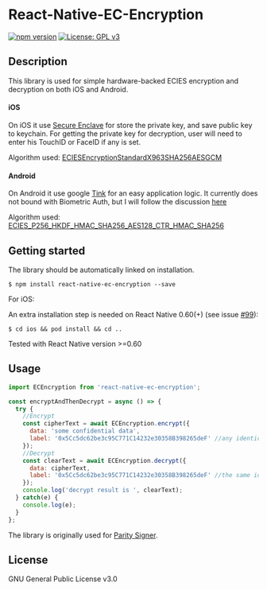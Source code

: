 
# React-Native-EC-Encryption
[![npm version](https://badge.fury.io/js/react-native-ec-encryption.svg)](https://badge.fury.io/js/react-native-ec-encryption)
[![License: GPL v3](https://img.shields.io/badge/License-GPLv3-blue.svg)](https://www.gnu.org/licenses/gpl-3.0)
## Description

This library is used for simple hardware-backed ECIES encryption and decryption on both iOS and Android. 

#### iOS

On iOS it use [Secure Enclave](https://developer.apple.com/documentation/security/certificate_key_and_trust_services/keys/storing_keys_in_the_secure_enclave?language=objc) for store the private key, and save public key to keychain. For getting the private key for decryption, user will need to enter his TouchID or FaceID if any is set.

Algorithm used: [ECIESEncryptionStandardX963SHA256AESGCM](https://developer.apple.com/documentation/security/kseckeyalgorithmeciesencryptionstandardx963sha256aesgcm?language=objc)

#### Android

On Android it use google [Tink](https://github.com/google/tink) for an easy application logic. It currently does not bound with Biometric Auth, but I will follow the discussion [here](https://github.com/google/tink/issues/211#issue-445852940)

Algorithm used: [ECIES_P256_HKDF_HMAC_SHA256_AES128_CTR_HMAC_SHA256](https://google.github.io/tink/javadoc/tink-android/1.0.0/com/google/crypto/tink/hybrid/HybridKeyTemplates.html)

## Getting started

The library should be automatically linked on installation.

`$ npm install react-native-ec-encryption --save`

For iOS:

An extra installation step is needed on React Native 0.60(+) (see issue [#99](https://github.com/brodybits/create-react-native-module/issues/99)):

```shell
$ cd ios && pod install && cd ..
```

Tested with React Native version >=0.60

## Usage

```javascript
import ECEncryption from 'react-native-ec-encryption';

const encryptAndThenDecrypt = async () => {
  try {
    //Encrypt
    const cipherText = await ECEncryption.encrypt({
      data: 'some confidential data',
      label: '0x5Cc5dc62be3c95C771C14232e30358B398265deF' //any identical string
    });
    //Decrypt
    const clearText = await ECEncryption.decrypt({
      data: cipherText,
      label: '0x5Cc5dc62be3c95C771C14232e30358B398265deF' //the same identical string
    });
    console.log('decrypt result is ', clearText);
  } catch(e) {
    console.log(e);
  }
};
```

The library is originally used for [Parity Signer](https://github.com/paritytech/parity-signer).

## License
GNU General Public License v3.0
